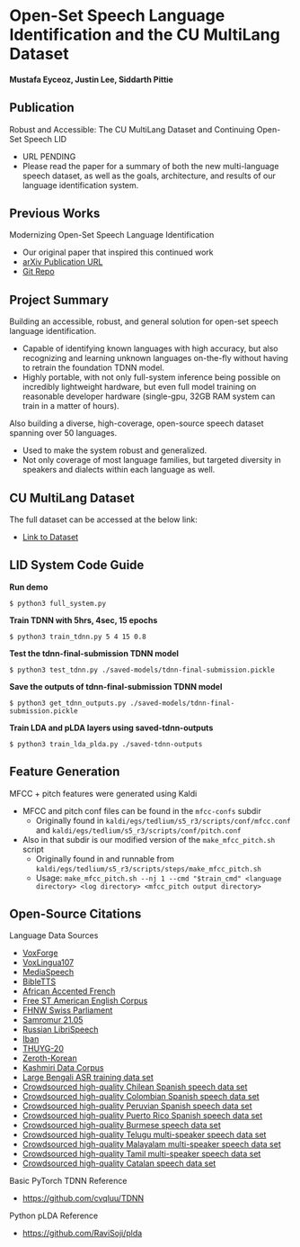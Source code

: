 # Open-Set Speech Language Identification and the CU MultiLang Dataset

#### Mustafa Eyceoz, Justin Lee, Siddarth Pittie

## Publication

Robust and Accessible: The CU MultiLang Dataset and Continuing Open-Set Speech LID
 - URL PENDING
 - Please read the paper for a summary of both the new multi-language speech dataset, as well as the goals, architecture, and results of our language identification system.

## Previous Works

Modernizing Open-Set Speech Language Identification
 - Our original paper that inspired this continued work
 - [arXiv Publication URL](https://arxiv.org/abs/2205.10397)
 - [Git Repo](https://github.com/jjlee0802cu/open-set-lid)

## Project Summary
Building an accessible, robust, and general solution for open-set speech language identification.
 - Capable of identifying known languages with high accuracy, but also recognizing and learning unknown languages on-the-fly without having to retrain the foundation TDNN model.
 - Highly portable, with not only full-system inference being possible on incredibly lightweight hardware, but even full model training on reasonable developer hardware (single-gpu, 32GB RAM system can train in a matter of hours).

Also building a diverse, high-coverage, open-source speech dataset spanning over 50 languages.
 - Used to make the system robust and generalized.
 - Not only coverage of most language families, but targeted diversity in speakers and dialects within each language as well.

## CU MultiLang Dataset
The full dataset can be accessed at the below link:
 - [Link to Dataset](https://console.cloud.google.com/storage/browser/cu-multilang-dataset)

## LID System Code Guide

**Run demo**

```
$ python3 full_system.py
```

**Train TDNN with 5hrs, 4sec, 15 epochs**

```
$ python3 train_tdnn.py 5 4 15 0.8
```

**Test the tdnn-final-submission TDNN model**

```
$ python3 test_tdnn.py ./saved-models/tdnn-final-submission.pickle
```

**Save the outputs of tdnn-final-submission TDNN model**

```
$ python3 get_tdnn_outputs.py ./saved-models/tdnn-final-submission.pickle
```

**Train LDA and pLDA layers using saved-tdnn-outputs**

```
$ python3 train_lda_plda.py ./saved-tdnn-outputs
```

## Feature Generation
MFCC + pitch features were generated using Kaldi
 - MFCC and pitch conf files can be found in the `mfcc-confs` subdir
   - Originally found in `kaldi/egs/tedlium/s5_r3/scripts/conf/mfcc.conf` and `kaldi/egs/tedlium/s5_r3/scripts/conf/pitch.conf` 
 - Also in that subdir is our modified version of the `make_mfcc_pitch.sh` script
   - Originally found in and runnable from `kaldi/egs/tedlium/s5_r3/scripts/steps/make_mfcc_pitch.sh`
   - Usage: `make_mfcc_pitch.sh --nj 1 --cmd "$train_cmd" <language directory> <log directory> <mfcc_pitch output directory>` 

## Open-Source Citations
Language Data Sources
 - [VoxForge](http://www.voxforge.org/home)
 - [VoxLingua107](http://bark.phon.ioc.ee/voxlingua107/)
 - [MediaSpeech](https://openslr.org/108/)
 - [BibleTTS](https://openslr.org/129/)
 - [African Accented French](https://openslr.org/57/)
 - [Free ST American English Corpus](https://openslr.org/45/)
 - [FHNW Swiss Parliament](https://huggingface.co/datasets/Yves/fhnw_swiss_parliament)
 - [Samromur 21.05](https://www.openslr.org/112/)
 - [Russian LibriSpeech](https://openslr.org/96/)
 - [Iban](https://www.openslr.org/24/)
 - [THUYG-20](https://www.openslr.org/22/)
 - [Zeroth-Korean](https://www.openslr.org/40/)
 - [Kashmiri Data Corpus](https://www.openslr.org/122/)
 - [Large Bengali ASR training data set](https://openslr.org/53/)
 - [Crowdsourced high-quality Chilean Spanish speech data set](https://www.openslr.org/71/)
 - [Crowdsourced high-quality Colombian Spanish speech data set](https://www.openslr.org/72/)
 - [Crowdsourced high-quality Peruvian Spanish speech data set](https://www.openslr.org/73/)
 - [Crowdsourced high-quality Puerto Rico Spanish speech data set](https://www.openslr.org/74/)
 - [Crowdsourced high-quality Burmese speech data set](https://openslr.org/80/)
 - [Crowdsourced high-quality Telugu multi-speaker speech data set](https://openslr.org/66/)
 - [Crowdsourced high-quality Malayalam multi-speaker speech data set](https://openslr.org/63/)
 - [Crowdsourced high-quality Tamil multi-speaker speech data set](https://openslr.org/65/)
 - [Crowdsourced high-quality Catalan speech data set](https://openslr.org/69/)

Basic PyTorch TDNN Reference
 - https://github.com/cvqluu/TDNN

Python pLDA Reference 
- https://github.com/RaviSoji/plda
